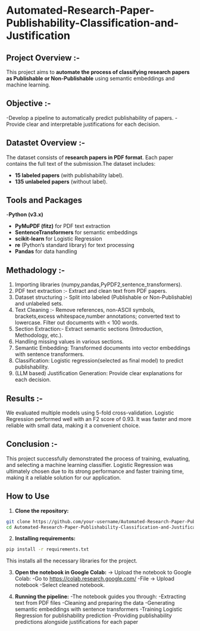 # Automated-Research-Paper-Publishability-Classification-and-Justification
## Project Overview :-
This project aims to **automate the process of classifying research papers as Publishable or Non-Publishable** using semantic embeddings and machine learning.
## Objective :-
-Develop a pipeline to automatically predict publishability of papers.
-Provide clear and interpretable justifications for each decision.
## Datastet Overview :-
The dataset consists of **research papers in PDF format**. Each paper contains the full text of the submission.The dataset includes:
- **15 labeled papers** (with publishability label).
- **135 unlabeled papers** (without label).
## Tools and Packages
-**Python (v3.x)**
- **PyMuPDF (fitz)** for PDF text extraction
- **SentenceTransformers** for semantic embeddings
- **scikit-learn** for Logistic Regression
- **re** (Python’s standard library) for text processing
- **Pandas** for data handling
## Methadology :-
1) Importing libraries (numpy,pandas,PyPDF2,sentence_transformers).
2) PDF text extraction :- Extract and clean text from PDF papers.
3) Dataset structuring :- Split into labeled (Publishable or Non-Publishable) and unlabeled sets.
4) Text Cleaning :- Remove references, non-ASCII symbols, brackets,excess whitespace,number annotations; converted text to lowercase. Filter out documents with < 100 words.
5) Section Extraction:- Extract semantic sections (Introduction, Methodology, etc.).
6) Handling missing values in various sections.
7) Semantic Embedding: Transformed documents into vector embeddings with sentence transformers.
8) Classification: Logistic regression(selected as final model) to predict publishability.
10) (LLM based) Justification Generation: Provide clear explanations for each decision.
## Results :-
We evaluated multiple models using 5-fold cross-validation. Logistic Regression performed well with an F2 score of 0.93. It was faster and more reliable with small data, making it a convenient choice. 
## Conclusion :-
This project successfully demonstrated the process of training, evaluating, and selecting a machine learning classifier. Logistic Regression was ultimately chosen due to its strong performance and faster training time, making it a reliable solution for our application. 
## How to Use 

1. **Clone the repository:**

```bash
git clone https://github.com/your-username/Automated-Research-Paper-Publishability-Classification-and-Justification.git
cd Automated-Research-Paper-Publishability-Classification-and-Justification

```
2. **Installing requirements:**

```bash
pip install -r requirements.txt
```
This installs all the necessary libraries for the project.


3. **Open the notebook in Google Colab:**
-> Upload the notebook to Google Colab:
-Go to https://colab.research.google.com/
-File -> Upload notebook
-Select cleaned notebook.

4. **Running the pipeline:**
-The notebook guides you through:
-Extracting text from PDF files
-Cleaning and preparing the data
-Generating semantic embeddings with sentence transformers
-Training Logistic Regression for publishability prediction
-Providing publishability predictions alongside justifications for each paper

